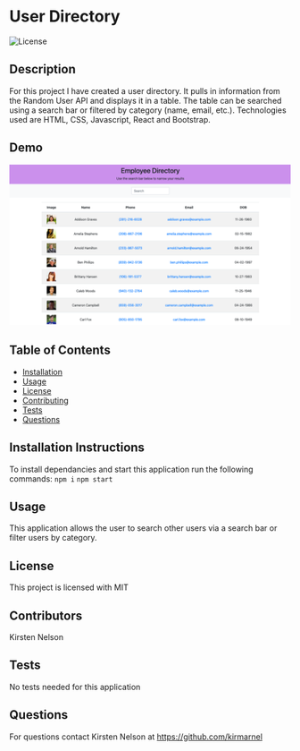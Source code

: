 # User Directory
![License](https://img.shields.io/badge/License-MIT-blue.svg)
## Description 
For this project I have created a user directory. It pulls in information from the Random User API and displays it in a table. The table can be searched using a search bar or filtered by category (name, email, etc.). Technologies used are HTML, CSS, Javascript, React and Bootstrap. 

## Demo
![Screenshot1](public/assets/Demo1.png)

## Table of Contents 
    
* [Installation](#installation)
* [Usage](#usage)
* [License](#license)
* [Contributing](#contributing)
* [Tests](#tests)
* [Questions](#questions)
    
    
## Installation Instructions <a id="installation"></a>
To install dependancies and start this application run the following commands:
`npm i` 
`npm start`
## Usage <a id="usage"></a>
This application allows the user to search other users via a search bar or filter users by category. 
## License <a id="license"></a>
This project is licensed with MIT
## Contributors <a id="contributing"></a>
Kirsten Nelson
## Tests <a id="tests"></a>
No tests needed for this application
## Questions <a id="questions"></a>
 For questions contact Kirsten Nelson at https://github.com/kirmarnel 